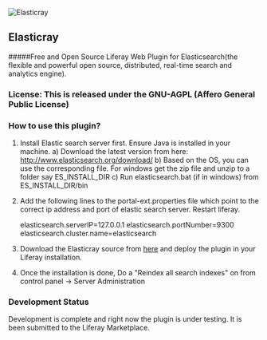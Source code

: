 ![Elasticray](https://github.com/R-Knowsys/elasticray/blob/master/elasticray-icon.png)
## Elasticray
#####Free and Open Source Liferay Web Plugin for Elasticsearch(the flexible and powerful open source, distributed, real-time search and analytics engine). 

### License: This is released under the GNU-AGPL (Affero General Public License)

### How to use this plugin?
1) Install Elastic search server first. Ensure Java is installed in your machine.
	a) Download the latest version from here:
http://www.elasticsearch.org/download/
	b) Based on the OS, you can use the corresponding file. For windows get the zip file and unzip to a folder say ES_INSTALL_DIR
	c) Run elasticsearch.bat (if in windows) from ES_INSTALL_DIR/bin
	
2) Add the following lines to the portal-ext.properties file which point to the correct ip address and port of elastic search server. Restart liferay.

	elasticsearch.serverIP=127.0.0.1
	elasticsearch.portNumber=9300
	elasticsearch.cluster.name=elasticsearch

3) Download the Elasticray source from [here](https://github.com/R-Knowsys/elasticray/archive/master.zip) and deploy the plugin in your Liferay installation.

4) Once the installation is done, Do a "Reindex all search indexes" on from control panel -> Server Administration
	

### Development Status
Development is complete and right now the plugin is under testing. It is been submitted to the Liferay Marketplace.
